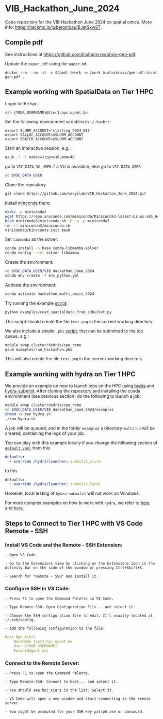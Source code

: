 # VIB_Hackathon_June_2024
Code repository for the VIB Hackathon June 2024 on spatial omics. More info: https://hackmd.io/@berombau/BJetSxw8T.

## Compile pdf

See instructions at https://github.com/biohackrxiv/bhxiv-gen-pdf.

Update the `paper.pdf` using the `paper.md`.
```
docker run --rm -it -v $(pwd):/work -w /work biohackrxiv/gen-pdf:local gen-pdf .
```

## Example working with SpatialData on Tier 1 HPC

Login to the hpc:

```bash
ssh {YOUR_USERNAME}@tier1.hpc.ugent.be
```

Set the following environment variables in `~/.bashrc`:

```
export SLURM_ACCOUNT='starting_2024_011'
export SALLOC_ACCOUNT=$SLURM_ACCOUNT
export SBATCH_ACCOUNT=$SLURM_ACCOUNT
```

Start an interactive session, e.g.:

```bash
qsub -I -l nodes=1:ppn=16,mem=4G
```

go to `VSC_DATA_VO_USER` if a VO is available, else go to `VSC_DATA_USER`

```bash
cd $VSC_DATA_USER
```

Clone the repository

```bash
git clone https://github.com/saeyslab/VIB_Hackathon_June_2024.git
```

Install [minconda](https://docs.anaconda.com/free/miniconda/#quick-command-line-install) there:

```bash
mkdir -p miniconda3
wget https://repo.anaconda.com/miniconda/Miniconda3-latest-Linux-x86_64.sh -O miniconda3/miniconda.sh
bash miniconda3/miniconda.sh -b -u -p miniconda3
rm -rf miniconda3/miniconda.sh
miniconda3/bin/conda init bash
```

Set `libmamba` as the solver:

```bash
conda install -n base conda-libmamba-solver
conda config --set solver libmamba
```

Create the environment:

```bash
cd $VSC_DATA_USER/VIB_Hackathon_June_2024
conda env create -f env_python.yml
```

Activate the environment:

```bash
conda activate hackathon_multi_omics_2024
```

Try running the example [script](./examples/read_spatialdata_from_s3bucket.py):

```bash
python examples/read_spatialdata_from_s3bucket.py
```

This script should create the file `test.png` in the current working directory.

We also include a simple `.pbs` [script](./examples/run_hackathon.pbs), that can be submitted to the job queue, e.g.:

```bash
module swap cluster/dodrio/cpu_rome
qsub examples/run_hackathon.pbs
```

This will also create the file `test.png` in the current working directory.

## Example working with hydra on Tier 1 HPC

We provide an example on how to launch jobs on the HPC using [hydra](https://hydra.cc/docs/intro/) and [hydra-submitit](https://hydra.cc/docs/plugins/submitit_launcher/). After cloning the repository and installing the conda environment (see previous section) do the following to launch a job:

```bash
module swap cluster/dodrio/cpu_rome
cd $VSC_DATA_USER/VIB_Hackathon_June_2024/examples
chmod +x run_hydra.sh
./run_hydra.sh
```

A job will be queued, and in the folder `examples` a directory `multirun` will be created, containing the logs of your job.

You can play with this example locally if you change the following section of [`default.yaml`](./examples/configs/default.yaml) from this

```yaml
defaults:
  - override /hydra/launcher: submitit_slurm
```

to this

```yaml
defaults:
  - override /hydra/launcher: submitit_local
```

However, local testing of `hydra-submitit` will not work on Windows.

For more complex examples on how to work with `hydra`, we refer to [here](https://github.com/saeyslab/hydra_hpc_example) and [here](https://github.com/saeyslab/napari-sparrow).

## Steps to Connect to Tier 1 HPC with VS Code Remote - SSH


### Install VS Code and the Remote - SSH Extension:

    - Open VS Code.

    - Go to the Extensions view by clicking on the Extensions icon in the Activity Bar on the side of the window or pressing Ctrl+Shift+X.

    - Search for "Remote - SSH" and install it.

### Configure SSH in VS Code:

    - Press F1 to open the Command Palette in VS Code.

    - Type Remote-SSH: Open Configuration File... and select it.

    - Choose the SSH configuration file to edit. It’s usually located at ~/.ssh/config.

    - Add the following configuration to the file:

```yaml
Host hpc_tier1
    HostName tier1.hpc.ugent.be
    User {YOUR_USERNAME}
    ForwardAgent yes
```

### Connect to the Remote Server:

    - Press F1 to open the Command Palette.

    - Type Remote-SSH: Connect to Host... and select it.

    - You should see hpc_tier1 in the list. Select it.

    - VS Code will open a new window and start connecting to the remote server.
    
    - You might be prompted for your SSH key passphrase or password.